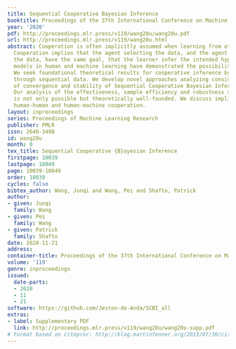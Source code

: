 ```yaml
---
title: Sequential Cooperative Bayesian Inference
booktitle: Proceedings of the 37th International Conference on Machine Learning
year: '2020'
pdf: http://proceedings.mlr.press/v119/wang20u/wang20u.pdf
url: http://proceedings.mlr.press/v119/wang20u.html
abstract: Cooperation is often implicitly assumed when learning from other agents.
  Cooperation implies that the agent selecting the data, and the agent learning from
  the data, have the same goal, that the learner infer the intended hypothesis. Recent
  models in human and machine learning have demonstrated the possibility of cooperation.
  We seek foundational theoretical results for cooperative inference by Bayesian agents
  through sequential data. We develop novel approaches analyzing consistency, rate
  of convergence and stability of Sequential Cooperative Bayesian Inference (SCBI).
  Our analysis of the effectiveness, sample efficiency and robustness show that cooperation
  is not only possible but theoretically well-founded. We discuss implications for
  human-human and human-machine cooperation.
layout: inproceedings
series: Proceedings of Machine Learning Research
publisher: PMLR
issn: 2640-3498
id: wang20u
month: 0
tex_title: Sequential Cooperative {B}ayesian Inference
firstpage: 10039
lastpage: 10049
page: 10039-10049
order: 10039
cycles: false
bibtex_author: Wang, Junqi and Wang, Pei and Shafto, Patrick
author:
- given: Junqi
  family: Wang
- given: Pei
  family: Wang
- given: Patrick
  family: Shafto
date: 2020-11-21
address: 
container-title: Proceedings of the 37th International Conference on Machine Learning
volume: '119'
genre: inproceedings
issued:
  date-parts:
  - 2020
  - 11
  - 21
software: https://github.com/Jeston-de-Anda/SCBI_all
extras:
- label: Supplementary PDF
  link: http://proceedings.mlr.press/v119/wang20u/wang20u-supp.pdf
# Format based on citeproc: http://blog.martinfenner.org/2013/07/30/citeproc-yaml-for-bibliographies/
---
```

